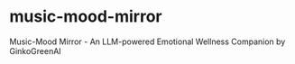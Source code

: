 # music-mood-mirror
Music-Mood Mirror - An LLM-powered Emotional Wellness Companion by GinkoGreenAI
